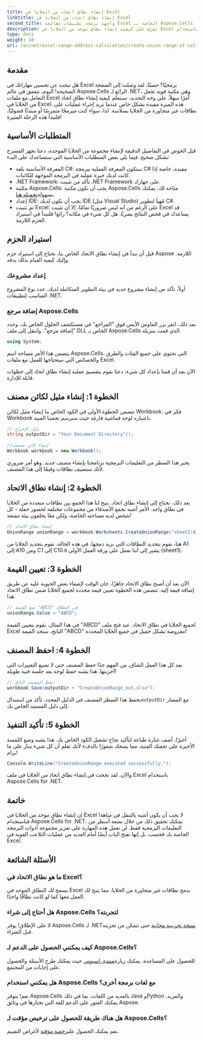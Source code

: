 ```yaml
---
title: إنشاء نطاق اتحاد من الخلايا في Excel
linktitle: إنشاء نطاق اتحاد من الخلايا في Excel
second_title: واجهة برمجة تطبيقات معالجة Excel الخاصة بـ Aspose.Cells .NET
description: تعرف على كيفية إنشاء نطاق موحد من الخلايا في Excel باستخدام Aspose.Cells for .NET بخطوات سهلة. قم بتعزيز مهاراتك في Excel برمجيًا.
type: docs
weight: 10
url: /ar/net/excel-range-address-calculation/create-union-range-of-cells-in-excel/
---
```

## مقدمة
هل تبحث عن تحسين مهاراتك في Excel برمجيًا؟ حسنًا، لقد وصلت إلى الصفحة الصحيحة! اليوم، نتعمق في عالم Aspose.Cells الرائع لـ .NET، وهي مكتبة قوية تجعل التعامل مع ملفات Excel أمرًا سهلاً. على وجه التحديد، سنتعلم كيفية إنشاء نطاق اتحاد من الخلايا في Excel. هذه الميزة مفيدة بشكل خاص عندما تريد إجراء عمليات على نطاقات غير متجاورة من الخلايا بسلاسة. لذا، سواء كنت مبرمجًا متمرسًا أو مبتدئًا فضوليًا، فلنبدأ هذه الرحلة المثيرة!
## المتطلبات الأساسية
قبل الخوض في التفاصيل الدقيقة لإنشاء مجموعة من الخلايا الموحدة، دعنا نجهز المسرح بشكل صحيح. فيما يلي بعض المتطلبات الأساسية التي ستساعدك على البدء:
- المعرفة الأساسية بلغة C#: ستكون المعرفة العملية ببرمجة C# مفيدة، خاصة إذا كانت لديك خبرة عملية في البرمجة الموجهة للكائنات.
- .NET Framework: تأكد من تثبيت .NET Framework على جهازك.
-  مكتبة Aspose.Cells: يجب أن تكون مكتبة Aspose.Cells متاحة لك. يمكنك بسهولة[تحميله هنا](https://releases.aspose.com/cells/net/).
- إعداد IDE: يجب أن يكون لديك IDE (مثل Visual Studio) مُهيأ لتطوير C#.
- تم تثبيت Excel: على الرغم من أنه ليس ضروريًا تمامًا، إلا أن تثبيت Excel قد يساعدك في فحص النتائج بصريًا.
هل كل شيء في مكانه؟ رائع! فلنبدأ في استيراد الحزم اللازمة.
## استيراد الحزم
قبل أن نبدأ في إنشاء نطاق الاتحاد الخاص بنا، نحتاج إلى استيراد حزم Aspose اللازمة. وإليك كيفية القيام بذلك بدقة.
### إعداد مشروعك
أولاً، تأكد من إنشاء مشروع جديد في بيئة التطوير المتكاملة لديك. حدد نوع المشروع المناسب لتطبيقات .NET.
### إضافة مرجع Aspose.Cells
بعد ذلك، انقر بزر الماوس الأيمن فوق "المراجع" في مستكشف الحلول الخاص بك، وحدد "إضافة مرجع"، وانتقل إلى ملف DLL الخاص بـ Aspose.Cells الذي قمت بتنزيله. 
```csharp
using System;
```
يتضمن هذا الأمر مساحة اسم Aspose.Cells، التي تحتوي على جميع الفئات والطرق والخصائص التي ستحتاجها للعمل مع ملفات Excel.

الآن بعد أن قمنا بإعداد كل شيء، دعنا نقوم بتقسيم عملية إنشاء نطاق اتحاد إلى خطوات قابلة للإدارة.
## الخطوة 1: إنشاء مثيل لكائن مصنف
تتضمن الخطوة الأولى في الكود الخاص بنا إنشاء مثيل لكائن Workbook. فكر في Workbook باعتباره لوحة قماشية فارغة حيث سنرسم تحفتنا الفنية.
```csharp
// دليل الإخراج
string outputDir = "Your Document Directory"();

//إنشاء كائن مصنف
Workbook workbook = new Workbook();
```
يخبر هذا السطر من التعليمات البرمجية برنامجنا بإنشاء مصنف جديد. وهو أمر ضروري لأنك ستضيف نطاقات وقيمًا إلى هذا المصنف.
## الخطوة 2: إنشاء نطاق الاتحاد
بعد ذلك، نحتاج إلى إنشاء نطاق اتحاد. يتيح لنا هذا الجمع بين نطاقات متعددة من الخلايا في نطاق واحد. الأمر أشبه بجمع الأصدقاء من مجموعات مختلفة لحضور حفلة - كل شخص لديه مساحته الخاصة، ولكن معًا يخلقون بيئة ممتعة!
```csharp
// إنشاء نطاق الاتحاد
UnionRange unionRange = workbook.Worksheets.CreateUnionRange("sheet1!A1:A10,sheet1!C1:C10", 0);
```
 هنا، نقوم بتحديد النطاقات التي نريد دمجها. في هذه الحالة، نقوم بتحديد الخلايا من A1 إلى A10 ومن C1 إلى C10.`0` يشير إلى أننا نعمل على ورقة العمل الأولى (sheet1).
## الخطوة 3: تعيين القيمة
الآن بعد أن أصبح نطاق الاتحاد جاهزًا، حان الوقت لإضفاء بعض الحيوية عليه عن طريق إضافة قيمة إليه. تتضمن هذه الخطوة تعيين قيمة محددة لجميع الخلايا ضمن نطاق الاتحاد هذا.
```csharp
// ضع القيمة "ABCD" في النطاق
unionRange.Value = "ABCD";
```
في هذا المثال، نقوم بتعيين القيمة "ABCD" لجميع الخلايا في نطاق الاتحاد. عند فتح ملف Excel الناتج، ستجد القيمة "ABCD" معروضة بشكل جميل في جميع الخلايا المحددة!
## الخطوة 4: احفظ المصنف
بعد كل هذا العمل الشاق، من المهم جدًا حفظ المصنف حتى لا تضيع التغييرات التي أجريتها. هذا يشبه حفظ لوحة بعد جلسة فنية طويلة!
```csharp
// حفظ المصنف الناتج
workbook.Save(outputDir + "CreateUnionRange_out.xlsx");
```
 يحفظ هذا السطر المصنف في الدليل المحدد. تأكد من استبدال`outputDir` مع المسار إلى دليل المستند الخاص بك. 
## الخطوة 5: تأكيد التنفيذ
أخيرًا، أضف عبارة طباعة لتأكيد نجاح تشغيل الكود الخاص بك. هذا يشبه وضع اللمسة الأخيرة على تحفتك الفنية، مما يمنحك شعورًا بالدفء لأنك تعلم أن كل شيء سار على ما يرام!
```csharp
Console.WriteLine("CreateUnionRange executed successfully.");
```
والآن، لقد نجحت في إنشاء نطاق اتحاد من الخلايا في ملف Excel باستخدام Aspose.Cells for .NET.
## خاتمة
إن إنشاء نطاق موحد من الخلايا في Excel لا يجب أن يكون أشبه بالتنقل في متاهة! فباستخدام Aspose.Cells for .NET، يمكنك تحقيق ذلك من خلال بضعة أسطر من التعليمات البرمجية فقط. لن تعمل هذه المهارة على تعزيز مجموعة أدوات البرمجة الخاصة بك فحسب، بل إنها تفتح الباب أيضًا أمام العديد من عمليات التلاعب القوية في Excel. 

## الأسئلة الشائعة
### ما هو نطاق الاتحاد في Excel؟
يسمح لك النطاق الموحد في Excel بدمج نطاقات غير متجاورة من الخلايا، مما يتيح لك العمل معها كما لو كانت نطاقًا واحدًا.
### هل أحتاج إلى شراء Aspose.Cells لتجربته؟
 لا على الإطلاق! يوفر Aspose.Cells لـ .NET[نسخة تجريبية مجانية](https://releases.aspose.com/) حتى تتمكن من تجربته قبل الشراء.
### كيف يمكنني الحصول على الدعم لـ Aspose.Cells؟
 للحصول على المساعدة، يمكنك زيارة[منتدى اسبوس](https://forum.aspose.com/c/cells/9) حيث يمكنك طرح الأسئلة والحصول على إجابات من المجتمع.
### هل يمكنني استخدام Aspose.Cells مع لغات برمجة أخرى؟
نعم! يتوفر Aspose.Cells بالعديد من اللغات، بما في ذلك Java وPython والمزيد. يمكنك العثور على الدعم للغة التي تختارها في وثائق Aspose.
### هل هناك طريقة للحصول على ترخيص مؤقت لـ Aspose.Cells؟
 نعم يمكنك الحصول على[رخصة مؤقتة](https://purchase.aspose.com/temporary-license/) لأغراض التقييم.